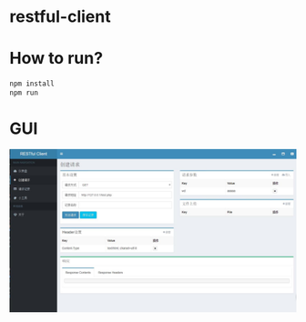 # restful-client
# How to run?
``` shell
npm install
npm run
```
# GUI
![avatar](https://github.com/lantongxue/restful-client/raw/master/gui.jpg)
